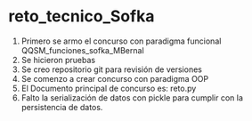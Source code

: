 # reto_tecnico_Sofka
1. Primero se armo el concurso con paradigma funcional QQSM_funciones_sofka_MBernal
2. Se hicieron pruebas
3. Se creo repositorio git para revisión de versiones
4. Se comenzo a crear concurso con paradigma OOP
5. El Documento principal de concurso es: reto.py
6. Falto la serialización de datos con pickle para cumplir con la persistencia de datos.
